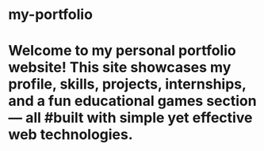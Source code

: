 # my-portfolio
# Welcome to my personal portfolio website! This site showcases my profile, skills, projects, internships, and a fun educational games section — all #built with simple yet effective web technologies.
